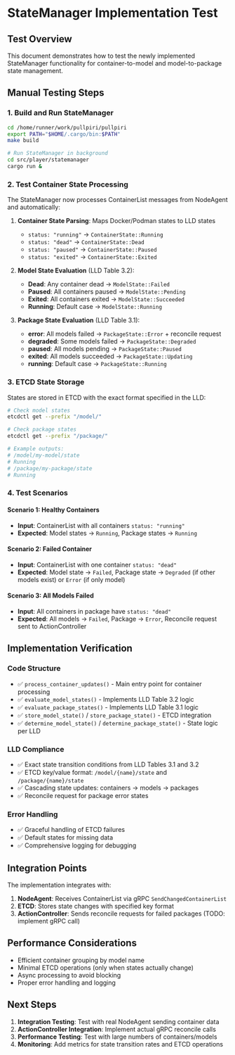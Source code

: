 # StateManager Implementation Test

## Test Overview

This document demonstrates how to test the newly implemented StateManager functionality for container-to-model and model-to-package state management.

## Manual Testing Steps

### 1. Build and Run StateManager

```bash
cd /home/runner/work/pullpiri/pullpiri
export PATH="$HOME/.cargo/bin:$PATH"
make build

# Run StateManager in background
cd src/player/statemanager
cargo run &
```

### 2. Test Container State Processing

The StateManager now processes ContainerList messages from NodeAgent and automatically:

1. **Container State Parsing**: Maps Docker/Podman states to LLD states
   - `status: "running"` → `ContainerState::Running`
   - `status: "dead"` → `ContainerState::Dead`
   - `status: "paused"` → `ContainerState::Paused`
   - `status: "exited"` → `ContainerState::Exited`

2. **Model State Evaluation** (LLD Table 3.2):
   - **Dead**: Any container dead → `ModelState::Failed`
   - **Paused**: All containers paused → `ModelState::Pending`
   - **Exited**: All containers exited → `ModelState::Succeeded`
   - **Running**: Default case → `ModelState::Running`

3. **Package State Evaluation** (LLD Table 3.1):
   - **error**: All models failed → `PackageState::Error` + reconcile request
   - **degraded**: Some models failed → `PackageState::Degraded`
   - **paused**: All models pending → `PackageState::Paused`
   - **exited**: All models succeeded → `PackageState::Updating`
   - **running**: Default case → `PackageState::Running`

### 3. ETCD State Storage

States are stored in ETCD with the exact format specified in the LLD:

```bash
# Check model states
etcdctl get --prefix "/model/"

# Check package states  
etcdctl get --prefix "/package/"

# Example outputs:
# /model/my-model/state
# Running
# /package/my-package/state
# Running
```

### 4. Test Scenarios

#### Scenario 1: Healthy Containers
- **Input**: ContainerList with all containers `status: "running"`
- **Expected**: Model states → `Running`, Package states → `Running`

#### Scenario 2: Failed Container
- **Input**: ContainerList with one container `status: "dead"`
- **Expected**: Model state → `Failed`, Package state → `Degraded` (if other models exist) or `Error` (if only model)

#### Scenario 3: All Models Failed
- **Input**: All containers in package have `status: "dead"`
- **Expected**: All models → `Failed`, Package → `Error`, Reconcile request sent to ActionController

## Implementation Verification

### Code Structure
- ✅ `process_container_updates()` - Main entry point for container processing
- ✅ `evaluate_model_states()` - Implements LLD Table 3.2 logic
- ✅ `evaluate_package_states()` - Implements LLD Table 3.1 logic
- ✅ `store_model_state()` / `store_package_state()` - ETCD integration
- ✅ `determine_model_state()` / `determine_package_state()` - State logic per LLD

### LLD Compliance
- ✅ Exact state transition conditions from LLD Tables 3.1 and 3.2
- ✅ ETCD key/value format: `/model/{name}/state` and `/package/{name}/state`
- ✅ Cascading state updates: containers → models → packages
- ✅ Reconcile request for package error states

### Error Handling
- ✅ Graceful handling of ETCD failures
- ✅ Default states for missing data
- ✅ Comprehensive logging for debugging

## Integration Points

The implementation integrates with:

1. **NodeAgent**: Receives ContainerList via gRPC `SendChangedContainerList`
2. **ETCD**: Stores state changes with specified key format
3. **ActionController**: Sends reconcile requests for failed packages (TODO: implement gRPC call)

## Performance Considerations

- Efficient container grouping by model name
- Minimal ETCD operations (only when states actually change)
- Async processing to avoid blocking
- Proper error handling and logging

## Next Steps

1. **Integration Testing**: Test with real NodeAgent sending container data
2. **ActionController Integration**: Implement actual gRPC reconcile calls
3. **Performance Testing**: Test with large numbers of containers/models
4. **Monitoring**: Add metrics for state transition rates and ETCD operations
